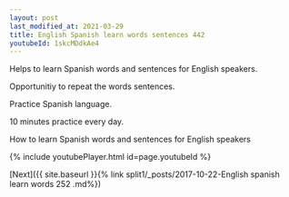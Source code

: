 ```yaml
---
layout: post
last_modified_at: 2021-03-29
title: English Spanish learn words sentences 442 
youtubeId: 1skcMDdkAe4
---
```

 
 
Helps to learn Spanish words and sentences for English speakers.

Opportunitiy to repeat the words sentences. 

Practice Spanish language. 
 
10 minutes practice every day. 
 
How to learn Spanish words and sentences for English speakers 
 
{% include youtubePlayer.html id=page.youtubeId %}
 
 
[Next]({{ site.baseurl }}{% link  split1/_posts/2017-10-22-English spanish learn words 252 .md%})
 
